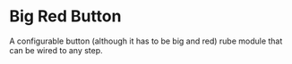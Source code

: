 # Big Red Button

A configurable button (although it has to be big and red) rube module that can be wired to any step.